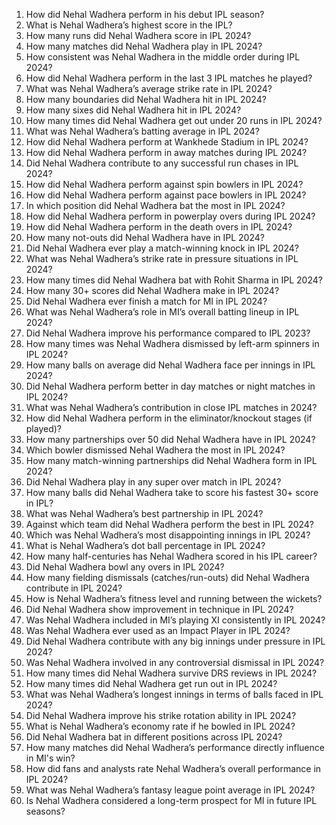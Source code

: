 1. How did Nehal Wadhera perform in his debut IPL season?  
2. What is Nehal Wadhera’s highest score in the IPL?  
3. How many runs did Nehal Wadhera score in IPL 2024?  
4. How many matches did Nehal Wadhera play in IPL 2024?  
5. How consistent was Nehal Wadhera in the middle order during IPL 2024?  
6. How did Nehal Wadhera perform in the last 3 IPL matches he played?  
7. What was Nehal Wadhera’s average strike rate in IPL 2024?  
8. How many boundaries did Nehal Wadhera hit in IPL 2024?  
9. How many sixes did Nehal Wadhera hit in IPL 2024?  
10. How many times did Nehal Wadhera get out under 20 runs in IPL 2024?  
11. What was Nehal Wadhera’s batting average in IPL 2024?  
12. How did Nehal Wadhera perform at Wankhede Stadium in IPL 2024?  
13. How did Nehal Wadhera perform in away matches during IPL 2024?  
14. Did Nehal Wadhera contribute to any successful run chases in IPL 2024?  
15. How did Nehal Wadhera perform against spin bowlers in IPL 2024?  
16. How did Nehal Wadhera perform against pace bowlers in IPL 2024?  
17. In which position did Nehal Wadhera bat the most in IPL 2024?  
18. How did Nehal Wadhera perform in powerplay overs during IPL 2024?  
19. How did Nehal Wadhera perform in the death overs in IPL 2024?  
20. How many not-outs did Nehal Wadhera have in IPL 2024?  
21. Did Nehal Wadhera ever play a match-winning knock in IPL 2024?  
22. What was Nehal Wadhera’s strike rate in pressure situations in IPL 2024?  
23. How many times did Nehal Wadhera bat with Rohit Sharma in IPL 2024?  
24. How many 30+ scores did Nehal Wadhera make in IPL 2024?  
25. Did Nehal Wadhera ever finish a match for MI in IPL 2024?  
26. What was Nehal Wadhera’s role in MI’s overall batting lineup in IPL 2024?  
27. Did Nehal Wadhera improve his performance compared to IPL 2023?  
28. How many times was Nehal Wadhera dismissed by left-arm spinners in IPL 2024?  
29. How many balls on average did Nehal Wadhera face per innings in IPL 2024?  
30. Did Nehal Wadhera perform better in day matches or night matches in IPL 2024?  
31. What was Nehal Wadhera’s contribution in close IPL matches in 2024?  
32. How did Nehal Wadhera perform in the eliminator/knockout stages (if played)?  
33. How many partnerships over 50 did Nehal Wadhera have in IPL 2024?  
34. Which bowler dismissed Nehal Wadhera the most in IPL 2024?  
35. How many match-winning partnerships did Nehal Wadhera form in IPL 2024?  
36. Did Nehal Wadhera play in any super over match in IPL 2024?  
37. How many balls did Nehal Wadhera take to score his fastest 30+ score in IPL?  
38. What was Nehal Wadhera’s best partnership in IPL 2024?  
39. Against which team did Nehal Wadhera perform the best in IPL 2024?  
40. Which was Nehal Wadhera’s most disappointing innings in IPL 2024?  
41. What is Nehal Wadhera’s dot ball percentage in IPL 2024?  
42. How many half-centuries has Nehal Wadhera scored in his IPL career?  
43. Did Nehal Wadhera bowl any overs in IPL 2024?  
44. How many fielding dismissals (catches/run-outs) did Nehal Wadhera contribute in IPL 2024?  
45. How is Nehal Wadhera’s fitness level and running between the wickets?  
46. Did Nehal Wadhera show improvement in technique in IPL 2024?  
47. Was Nehal Wadhera included in MI’s playing XI consistently in IPL 2024?  
48. Was Nehal Wadhera ever used as an Impact Player in IPL 2024?  
49. Did Nehal Wadhera contribute with any big innings under pressure in IPL 2024?  
50. Was Nehal Wadhera involved in any controversial dismissal in IPL 2024?  
51. How many times did Nehal Wadhera survive DRS reviews in IPL 2024?  
52. How many times did Nehal Wadhera get run out in IPL 2024?  
53. What was Nehal Wadhera’s longest innings in terms of balls faced in IPL 2024?  
54. Did Nehal Wadhera improve his strike rotation ability in IPL 2024?  
55. What is Nehal Wadhera’s economy rate if he bowled in IPL 2024?  
56. Did Nehal Wadhera bat in different positions across IPL 2024?  
57. How many matches did Nehal Wadhera’s performance directly influence in MI's win?  
58. How did fans and analysts rate Nehal Wadhera’s overall performance in IPL 2024?  
59. What was Nehal Wadhera’s fantasy league point average in IPL 2024?  
60. Is Nehal Wadhera considered a long-term prospect for MI in future IPL seasons?
